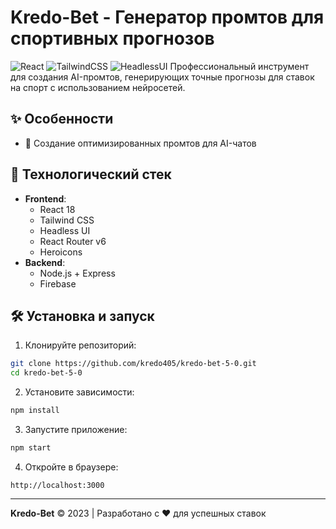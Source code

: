 # Kredo-Bet - Генератор промтов для спортивных прогнозов
![React](https://img.shields.io/badge/React-20232A?style=for-the-badge&logo=react&logoColor=61DAFB)
![TailwindCSS](https://img.shields.io/badge/Tailwind_CSS-38B2AC?style=for-the-badge&logo=tailwind-css&logoColor=white)
![HeadlessUI](https://img.shields.io/badge/Headless_UI-66E3FF?style=for-the-badge)
Профессиональный инструмент для создания AI-промтов, генерирующих точные прогнозы для ставок на спорт с использованием нейросетей.
## ✨ Особенности
- 🧠 Создание оптимизированных промтов для AI-чатов
## 🚀 Технологический стек
- **Frontend**: 
  - React 18
  - Tailwind CSS
  - Headless UI
  - React Router v6
  - Heroicons
- **Backend**:
  - Node.js + Express
  - Firebase
## 🛠 Установка и запуск
1. Клонируйте репозиторий:
```bash
git clone https://github.com/kredo405/kredo-bet-5-0.git
cd kredo-bet-5-0
```
2. Установите зависимости:
```bash
npm install
```
3. Запустите приложение:
```bash
npm start
```
4. Откройте в браузере:
```
http://localhost:3000
```
---
**Kredo-Bet** © 2023 | Разработано с ❤️ для успешных ставок
```